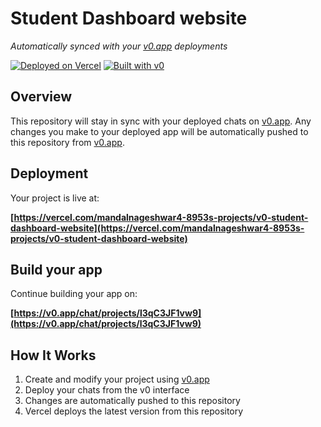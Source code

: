 # Student Dashboard website

*Automatically synced with your [v0.app](https://v0.app) deployments*

[![Deployed on Vercel](https://img.shields.io/badge/Deployed%20on-Vercel-black?style=for-the-badge&logo=vercel)](https://vercel.com/mandalnageshwar4-8953s-projects/v0-student-dashboard-website)
[![Built with v0](https://img.shields.io/badge/Built%20with-v0.app-black?style=for-the-badge)](https://v0.app/chat/projects/l3qC3JF1vw9)

## Overview

This repository will stay in sync with your deployed chats on [v0.app](https://v0.app).
Any changes you make to your deployed app will be automatically pushed to this repository from [v0.app](https://v0.app).

## Deployment

Your project is live at:

**[https://vercel.com/mandalnageshwar4-8953s-projects/v0-student-dashboard-website](https://vercel.com/mandalnageshwar4-8953s-projects/v0-student-dashboard-website)**

## Build your app

Continue building your app on:

**[https://v0.app/chat/projects/l3qC3JF1vw9](https://v0.app/chat/projects/l3qC3JF1vw9)**

## How It Works

1. Create and modify your project using [v0.app](https://v0.app)
2. Deploy your chats from the v0 interface
3. Changes are automatically pushed to this repository
4. Vercel deploys the latest version from this repository
